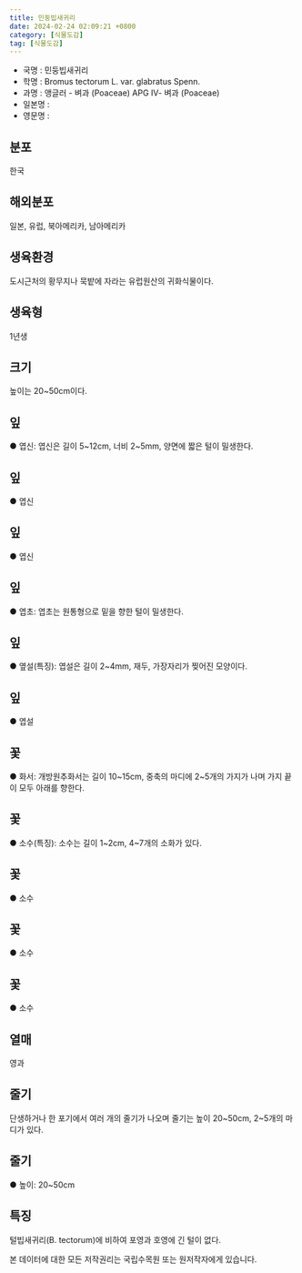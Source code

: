 ```yaml
---
title: 민둥빕새귀리
date: 2024-02-24 02:09:21 +0800
category: [식물도감]
tag: [식물도감]
---
```




- 국명 : 민둥빕새귀리
- 학명 : Bromus tectorum L. var. glabratus Spenn.
- 과명 : 앵글러 - 벼과 (Poaceae) APG Ⅳ- 벼과 (Poaceae)
- 일본명 : 
- 영문명 : 


## 분포
한국
## 해외분포
일본, 유럽, 북아메리카, 남아메리카
## 생육환경
도시근처의 황무지나 묵밭에 자라는 유럽원산의 귀화식물이다.
## 생육형
1년생
## 크기
높이는 20~50cm이다.
## 잎
● 엽신: 엽신은 길이 5~12cm, 너비 2~5mm, 양면에 짧은 털이 밀생한다.
## 잎
● 엽신
## 잎
● 엽신
## 잎
● 엽초: 엽초는 원통형으로 밑을 향한 털이 밀생한다.
## 잎
● 옆설(특징): 엽설은 길이 2~4mm, 재두, 가장자리가 찢어진 모양이다.
## 잎
● 엽설
## 꽃
● 화서: 개방원추화서는 길이 10~15cm, 중축의 마디에 2~5개의 가지가 나며 가지 끝이 모두 아래를 향한다.
## 꽃
● 소수(특징): 소수는 길이 1~2cm, 4~7개의 소화가 있다.
## 꽃
● 소수
## 꽃
● 소수
## 꽃
● 소수
## 열매
영과
## 줄기
단생하거나 한 포기에서 여러 개의 줄기가 나오며 줄기는 높이 20~50cm, 2~5개의 마디가 있다.
## 줄기
● 높이: 20~50cm
## 특징
털빕새귀리(B. tectorum)에 비하여 포영과 호영에 긴 털이 없다.






본 데이터에 대한 모든 저작권리는 국립수목원 또는 원저작자에게 있습니다.
